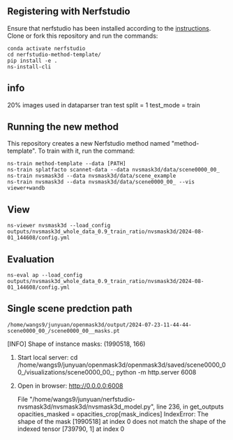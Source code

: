 ## Registering with Nerfstudio
Ensure that nerfstudio has been installed according to the [instructions](https://docs.nerf.studio/en/latest/quickstart/installation.html). Clone or fork this repository and run the commands:

```
conda activate nerfstudio
cd nerfstudio-method-template/
pip install -e .
ns-install-cli
```
## info
20% images used in dataparser
tran test split = 1
test_mode = train

## Running the new method
This repository creates a new Nerfstudio method named "method-template". To train with it, run the command:
```
ns-train method-template --data [PATH]
ns-train splatfacto scannet-data --data nvsmask3d/data/scene0000_00_ 
ns-train nvsmask3d --data nvsmask3d/data/scene_example
ns-train nvsmask3d --data nvsmask3d/data/scene0000_00_ --vis viewer+wandb
```
## View
```
ns-viewer nvsmask3d --load_config outputs/nvsmask3d_whole_data_0.9_train_ratio/nvsmask3d/2024-08-01_144608/config.yml
```

## Evaluation 
```
ns-eval ap --load_config outputs/nvsmask3d_whole_data_0.9_train_ratio/nvsmask3d/2024-08-01_144608/config.yml
```
## Single scene predction path
```
/home/wangs9/junyuan/openmask3d/output/2024-07-23-11-44-44-scene0000_00_/scene0000_00__masks.pt
```

[INFO] Shape of instance masks: (1990518, 166)

1) Start local server: 
    cd /home/wangs9/junyuan/openmask3d/openmask3d/saved/scene0000_00_/visualizations/scene0000_00_; python -m http.server 6008
2) Open in browser:
    http://0.0.0.0:6008






      File "/home/wangs9/junyuan/nerfstudio-nvsmask3d/nvsmask3d/nvsmask3d_model.py", line 236, in get_outputs
    opacities_masked = opacities_crop[mask_indices]
IndexError: The shape of the mask [1990518] at index 0 does not match the shape of the indexed tensor [739790, 1] at index 0